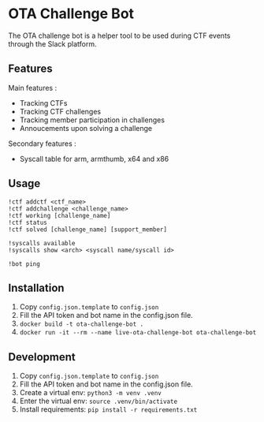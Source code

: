 # OTA Challenge Bot

The OTA challenge bot is a helper tool to be used during CTF events
through the Slack platform.

## Features

Main features :
- Tracking CTFs
- Tracking CTF challenges
- Tracking member participation in challenges
- Annoucements upon solving a challenge

Secondary features :
- Syscall table for arm, armthumb, x64 and x86

## Usage

```
!ctf addctf <ctf_name>
!ctf addchallenge <challenge_name>
!ctf working [challenge_name]
!ctf status
!ctf solved [challenge_name] [support_member]
```
```
!syscalls available
!syscalls show <arch> <syscall name/syscall id>
```
```
!bot ping
```

## Installation

1. Copy `config.json.template` to `config.json`
2. Fill the API token and bot name in the config.json file.
3. `docker build -t ota-challenge-bot .`
4. `docker run -it --rm --name live-ota-challenge-bot ota-challenge-bot`

## Development

1. Copy `config.json.template` to `config.json`
2. Fill the API token and bot name in the config.json file.
3. Create a virtual env: `python3 -m venv .venv`
4. Enter the virtual env: `source .venv/bin/activate`
5. Install requirements: `pip install -r requirements.txt`
